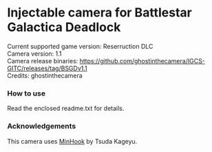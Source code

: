Injectable camera for Battlestar Galactica Deadlock
============================

Current supported game version: Reserruction DLC  
Camera version: 1.1   
Camera release binaries: https://github.com/ghostinthecamera/IGCS-GITC/releases/tag/BSGDv1.1  
Credits: ghostinthecamera  
  
### How to use
Read the enclosed readme.txt for details. 

### Acknowledgements
This camera uses [MinHook](https://github.com/TsudaKageyu/minhook) by Tsuda Kageyu.
